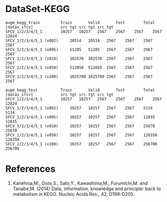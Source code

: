 # DataSet-KEGG
	augm_kegg_train			Train		Valid		Test		Total	
	[datas_sfcv]			src	tgt	src	tgt	src	tgt
	SFCV_1/2/3/4/5_1		10257	10257	2567	2567	2567	2567	12824
	SFCV_1/2/3/4/5_1 (x002)		20514	20514	2567	2567	2567	2567	
	SFCV_1/2/3/4/5_1 (x005)		51285	51285	2567	2567	2567	2567	
	SFCV_1/2/3/4/5_1 (x010)		102570	102570	2567	2567	2567	2567	
	SFCV_1/2/3/4/5_1 (x050)		512850	512850	2567	2567	2567	2567	
	SFCV_1/2/3/4/5_1 (x100)		1025700	1025700	2567	2567	2567	2567	

	augm_kegg_test			Train		Valid		Test		Total	
	[datas_sfcv]			src	tgt	src	tgt	src	tgt
	SFCV_1/2/3/4/5_1		10257	10257	2567	2567	2567	2567	12824
	SFCV_1/2/3/4/5_1 (x002)		10257	10257	2567	2567	5134	5134	
	SFCV_1/2/3/4/5_1 (x005)		10257	10257	2567	2567	12835	12835	
	SFCV_1/2/3/4/5_1 (x010)		10257	10257	2567	2567	25670	25670	
	SFCV_1/2/3/4/5_1 (x050)		10257	10257	2567	2567	128350	128350	
	SFCV_1/2/3/4/5_1 (x100)		10257	10257	2567	2567	256700	256700	


# References
1.	Kanehisa,M., Goto,S., Sato,Y., Kawashima,M., Furumichi,M. and Tanabe,M. (2014) Data, information, knowledge and principle: back to metabolism in KEGG. Nucleic Acids Res., 42, D199-D205.


